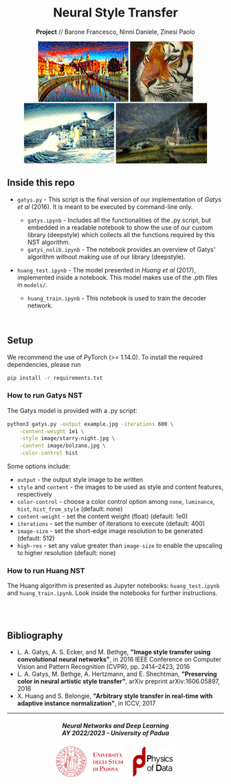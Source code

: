 <h1 align="center"> <b>Neural Style Transfer</b> </h1>

<p align="center"><b>Project</b> // Barone Francesco, Ninni Daniele, Zinesi Paolo<br></p>

<p align='center'>
  <img src='samples/prato-afremov.jpg' height="140px">
  <img src='samples/tiger-picasso.jpg' height="140px">
  <img src='samples/camogli-wave.jpg' height="140px">
  <img src='samples/cc/bolzano-starry_hist.jpg' height="140px">
</p>


## Inside this repo

* `gatys.py` - This script is the final version of our implementation of *Gatys et al* (2016). It is meant to be executed by command-line only.
  - `gatys.ipynb` - Includes all the functionalities of the .py script, but embedded in a readable notebook to show the use of our custom library (deepstyle) which collects all the functions required by this NST algorithm.
  - `gatys_nolib.ipynb` - The notebook provides an overview of Gatys' algorithm without making use of our library (deepstyle).

* `huang_test.ipynb` - The model presented in *Huang et al* (2017), implemented inside a notebook. This model makes use of the .pth files in `models/`.
  - `huang_train.ipynb` - This notebook is used to train the decoder network.

<br>

## Setup

We recommend the use of PyTorch (>= 1.14.0). To install the required dependencies, please run
```bash
pip install -r requirements.txt
```



### How to **run Gatys NST**

The Gatys model is provided with a .py script:
```bash
python3 gatys.py -output example.jpg -iterations 600 \
    -content-weight 1e1 \
    -style image/starry-night.jpg \
    -content image/bolzano.jpg \
    -color-control hist
```

Some options include:
* `output` - the output style image to be written
* `style` and `content` - the images to be used as style and content features, respectively
* `color-control` - choose a color control option among `none`, `luminance`, `hist`, `hist_from_style` (default: none)
* `content-weight` - set the content weight (float) (default: 1e0)
* `iterations` - set the number of iterations to execute (default: 400)
* `image-size` - set the short-edge image resolution to be generated (default: 512)
* `high-res` - set any value greater than `image-size` to enable the upscaling to higher resolution (default: none)

### How to **run Huang NST**

The Huang algorithm is presented as Jupyter notebooks: `huang_test.ipynb` and `huang_train.ipynb`. Look inside the notebooks for further instructions.


<br><br>

## Bibliography

* L. A. Gatys, A. S. Ecker, and M. Bethge, **"Image style transfer using convolutional neural networks"**, in 2016 IEEE Conference on Computer Vision and Pattern Recognition (CVPR), pp. 2414–2423, 2016
* L. A. Gatys, M. Bethge, A. Hertzmann, and E. Shechtman, **"Preserving color in neural artistic style transfer"**, arXiv preprint arXiv:1606.05897, 2016
* X. Huang and S. Belongie, **"Arbitrary style transfer in real-time with adaptive instance normalization"**, in ICCV, 2017


---

<h5 align="center">Neural Networks and Deep Learning<br>AY 2022/2023 - University of Padua</h5>

<p align="center">
  <img src="https://raw.githubusercontent.com/baronefr/baronefr/main/shared/2022_unipd.png" alt="" height="70"/>
  &emsp;
  <img src="https://raw.githubusercontent.com/baronefr/baronefr/main/shared/2022_pod.png" alt="" height="70"/>
</p>
